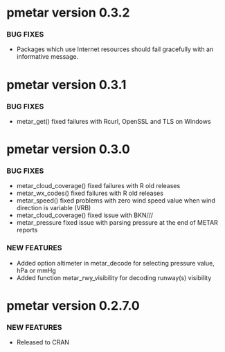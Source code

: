 pmetar version 0.3.2
===========================

### BUG FIXES

* Packages which use Internet resources should fail gracefully with an informative message.

pmetar version 0.3.1
===========================

### BUG FIXES

* metar_get() fixed failures with Rcurl, OpenSSL and TLS on Windows

pmetar version 0.3.0
===========================

### BUG FIXES

* metar_cloud_coverage() fixed failures with R old releases
* metar_wx_codes() fixed failures with R old releases
* metar_speed() fixed problems with zero wind speed value when wind direction is variable (VRB)
* metar_cloud_coverage() fixed issue with BKN///
* metar_pressure fixed issue with parsing pressure at the end of METAR reports

### NEW FEATURES

* Added option altimeter in metar_decode for selecting pressure value, hPa or mmHg
* Added function metar_rwy_visibility for decoding runway(s) visibility

pmetar version 0.2.7.0
==============

### NEW FEATURES

* Released to CRAN
